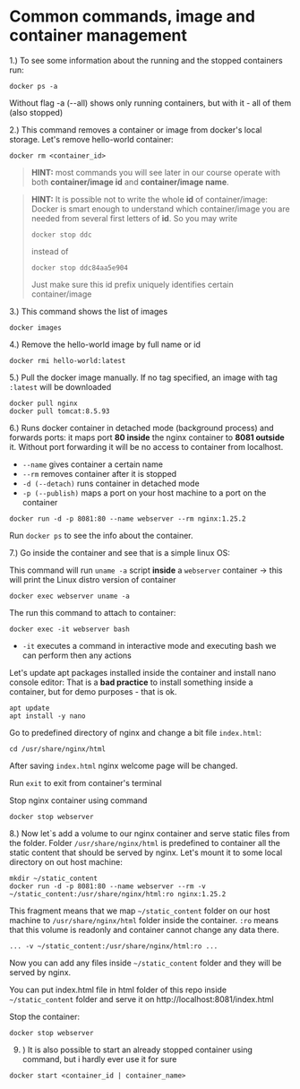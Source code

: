 # Common commands, image and container management

1.) To see some information about the running and the stopped
containers run:
```shell
docker ps -a
```
Without flag -a (--all) shows only running containers, but with it - all of them (also stopped)


2.) This command removes a container or image from docker's local storage.
Let's remove hello-world container:

```shell
docker rm <container_id>
```
> **HINT:**
> most commands you will see later in our course operate with both **container/image id**
> and **container/image name**.

> **HINT:**
> It is possible not to write the whole **id** of container/image: Docker is smart enough
> to understand which container/image you are needed from several first letters of **id**.
> So you may write
> ```
> docker stop ddc
> ``` 
> instead of
> ```
> docker stop ddc84aa5e904
> ```
>
> Just make sure this id prefix uniquely identifies certain container/image


3.) This command shows the list of images
```shell
docker images
```

4.) Remove the hello-world image by full name or id
```shell
docker rmi hello-world:latest
```

5.) Pull the docker image manually. If no tag specified, an image with tag ```:latest``` will be downloaded
```shell
docker pull nginx
docker pull tomcat:8.5.93
```

6.) Runs docker container in detached mode (background process) and
forwards ports: it maps port **80 inside** the nginx container to **8081 outside** it.
Without port forwarding it will be no access to container from localhost.
* ```--name``` gives container a certain name
* ```--rm``` removes container after it is stopped
* ```-d (--detach)``` runs container in detached mode
* ```-p (--publish)``` maps a port on your host machine to a port on the container

```shell
docker run -d -p 8081:80 --name webserver --rm nginx:1.25.2
```

Run ```docker ps``` to see the info about the container.

7.) Go inside the container and see that is a simple linux OS:

This command will run ```uname -a``` script **inside** a ```webserver``` container
&rarr; this will print the Linux distro version of container
```shell
docker exec webserver uname -a
```

The run this command to attach to container:
```shell
docker exec -it webserver bash
```
* ```-it``` executes a command in interactive mode and executing
  bash we can perform then any actions


Let's update apt packages installed inside the container and install nano console editor:
That is a **bad practice** to install something inside a container, but for demo purposes - that is ok.

```shell
apt update
apt install -y nano
```

Go to predefined directory of nginx and change a bit file ```index.html```:

```shell
cd /usr/share/nginx/html
```
After saving ```index.html``` nginx welcome page will be changed.

Run ```exit``` to exit from container's terminal

Stop nginx container using command
```shell
docker stop webserver
```
8.) Now let`s add a volume to our nginx container and serve static files from the folder.
Folder ```/usr/share/nginx/html``` is predefined to container all the static content that
should be served by nginx. Let's mount it to some local directory on out host machine:

```shell
mkdir ~/static_content
docker run -d -p 8081:80 --name webserver --rm -v ~/static_content:/usr/share/nginx/html:ro nginx:1.25.2
```

This fragment means that we map ```~/static_content``` folder on our host machine
to ```/usr/share/nginx/html``` folder inside the container.
```:ro``` means that this volume is readonly and container cannot change any data there.

```
... -v ~/static_content:/usr/share/nginx/html:ro ...
```

Now you can add any files inside ```~/static_content``` folder and they will be served by nginx.

You can put index.html file in html folder of this repo inside ```~/static_content``` folder
and serve it on http://localhost:8081/index.html

Stop the container:
```
docker stop webserver
```
9. ) It is also possible to start an already stopped container using command,
   but i hardly ever use it for sure

```shell
docker start <container_id | container_name>
```
